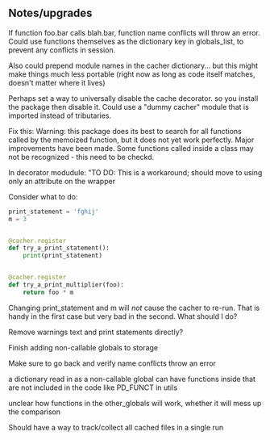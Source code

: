 ## Notes/upgrades ##

If function foo.bar calls blah.bar, function name conflicts will throw an error. Could use functions themselves as the dictionary key in globals_list, to prevent any conflicts in session.

Also could prepend module names in the cacher dictionary... but this might make things much less portable (right now as long as code itself matches, doesn't matter where it lives)

Perhaps set a way to universally disable the cache decorator. so you install the package then disable it. Could use a "dummy cacher" module that is imported instead of tributaries.

Fix this: Warning: this package does its best to search for all functions called by the memoized function, but it does not yet work perfectly. Major improvements have been made. Some functions called inside a class may not be recognized - this need to be checkd.

In decorator modudule: "TO DO: This is a workaround; should move to using only an attribute on the wrapper

Consider what to do:

```python
print_statement = 'fghij'
m = 3


@cacher.register
def try_a_print_statement():
    print(print_statement)


@cacher.register
def try_a_print_multiplier(foo):
    return foo * m
```

Changing print_statement and m will *not* cause the cacher to re-run. That is handy in the first case but very bad in the second. What should I do?

Remove warnings text and print statements directly?

Finish adding non-callable globals to storage

Make sure to go back and verify name conflicts throw an error

a dictionary read in as a non-callable global can have functions inside that are not included in the code
like PD_FUNCT in utils

unclear how functions in the other_globals will work, whether it will mess up the comparison

Should have a way to track/collect all cached files in a single run